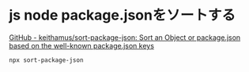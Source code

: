 # js node package.jsonをソートする
[GitHub - keithamus/sort-package-json: Sort an Object or package.json based on the well-known package.json keys](https://github.com/keithamus/sort-package-json)

```
npx sort-package-json
```